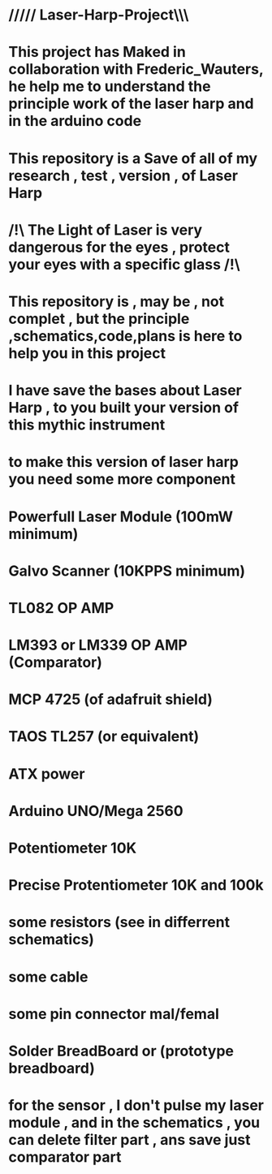 # ///// Laser-Harp-Project\\\\\

# This project has Maked in collaboration with Frederic_Wauters, he help me to understand the principle work of the laser harp and in the arduino code 

# This repository is a Save of all of my research , test , version , of Laser Harp 

# /!\ The Light of Laser is very dangerous for the eyes , protect your eyes with a specific glass /!\

# This repository is , may be , not complet , but the principle ,schematics,code,plans is here to help you in this project 
# I have save the bases about Laser Harp , to you built your version of this mythic instrument 

# to make this version of laser harp you need some more component 

# Powerfull Laser Module (100mW minimum)
# Galvo Scanner (10KPPS minimum) 
# TL082 OP AMP
# LM393 or LM339 OP AMP (Comparator)  
# MCP 4725 (of adafruit shield)
# TAOS TL257 (or equivalent)
# ATX power
# Arduino UNO/Mega 2560
# Potentiometer 10K
# Precise Protentiometer 10K and 100k
# some resistors (see in differrent schematics)
# some cable
# some pin connector mal/femal
# Solder BreadBoard or (prototype breadboard)

# for the sensor , I don't pulse my laser module , and in the schematics , you can delete filter part , ans save just comparator part
# 


